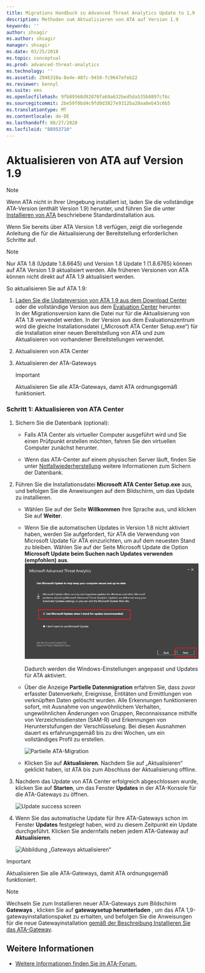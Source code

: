 ```yaml
---
title: Migrations Handbuch zu Advanced Threat Analytics Update to 1,9
description: Methoden zum Aktualisieren von ATA auf Version 1.9
keywords: ''
author: shsagir
ms.author: shsagir
manager: shsagir
ms.date: 03/25/2018
ms.topic: conceptual
ms.prod: advanced-threat-analytics
ms.technology: ''
ms.assetid: 2946310a-8e4e-48fc-9450-fc9647efeb22
ms.reviewer: bennyl
ms.suite: ems
ms.openlocfilehash: 9fb89568d92070fa69a632bed5da535b0897cf6c
ms.sourcegitcommit: 2be59f0bd4c9fd0d3827e9312ba20aa8eb43c6b5
ms.translationtype: MT
ms.contentlocale: de-DE
ms.lasthandoff: 08/27/2020
ms.locfileid: "88953710"
---
```

# <a name="updating-ata-to-version-19"></a>Aktualisieren von ATA auf Version 1.9

> [!NOTE] 
> Wenn ATA nicht in Ihrer Umgebung installiert ist, laden Sie die vollständige ATA-Version (enthält Version 1.9) herunter, und führen Sie die unter [Installieren von ATA](install-ata-step1.md) beschriebene Standardinstallation aus.

Wenn Sie bereits über ATA Version 1.8 verfügen, zeigt die vorliegende Anleitung die für die Aktualisierung der Bereitstellung erforderlichen Schritte auf.

> [!NOTE] 
>  Nur ATA 1.8 (Update 1.8.6645) und Version 1.8 Update 1 (1.8.6765) können auf ATA Version 1.9 aktualisiert werden. Alle früheren Versionen von ATA können nicht direkt auf ATA 1.9 aktualisiert werden.

So aktualisieren Sie auf ATA 1.9:

1.  [Laden Sie die Updateversion von ATA 1.9 aus dem Download Center](https://www.microsoft.com/download/details.aspx?id=56725) oder die vollständige Version aus dem [Evaluation Center](https://www.microsoft.com/evalcenter/evaluate-microsoft-advanced-threat-analytics) herunter.<br>
In der Migrationsversion kann die Datei nur für die Aktualisierung von ATA 1.8 verwendet werden. In der Version aus dem Evaluationszentrum wird die gleiche Installationsdatei („Microsoft ATA Center Setup.exe“) für die Installation einer neuen Bereitstellung von ATA und zum Aktualisieren von vorhandener Bereitstellungen verwendet.

1. Aktualisieren von ATA Center

1. Aktualisieren der ATA-Gateways

    > [!IMPORTANT]
    > Aktualisieren Sie alle ATA-Gateways, damit ATA ordnungsgemäß funktioniert.

### <a name="step-1-update-the-ata-center"></a>Schritt 1: Aktualisieren von ATA Center

1. Sichern Sie die Datenbank (optional):

   - Falls ATA Center als virtueller Computer ausgeführt wird und Sie einen Prüfpunkt erstellen möchten, fahren Sie den virtuellen Computer zunächst herunter.

   - Wenn das ATA-Center auf einem physischen Server läuft, finden Sie unter [Notfallwiederherstellung](disaster-recovery.md) weitere Informationen zum Sichern der Datenbank.

1. Führen Sie die Installationsdatei **Microsoft ATA Center Setup.exe** aus, und befolgen Sie die Anweisungen auf dem Bildschirm, um das Update zu installieren.

   - Wählen Sie auf der Seite **Willkommen** Ihre Sprache aus, und klicken Sie auf **Weiter**.

   - Wenn Sie die automatischen Updates in Version 1.8 nicht aktiviert haben, werden Sie aufgefordert, für ATA die Verwendung von Microsoft Update für ATA einzurichten, um auf dem neuesten Stand zu bleiben.  Wählen Sie auf der Seite Microsoft Update die Option **Microsoft Update beim Suchen nach Updates verwenden (empfohlen) aus**.
     ![ATA-Aktualisierung](media/ata_ms_update.png)
     
     Dadurch werden die Windows-Einstellungen angepasst und Updates für ATA aktiviert. 
    
   - Über die Anzeige **Partielle Datenmigration** erfahren Sie, dass zuvor erfasster Datenverkehr, Ereignisse, Entitäten und Ermittlungen von verknüpften Daten gelöscht wurden. Alle Erkennungen funktionieren sofort, mit Ausnahme von ungewöhnlichem Verhalten, ungewöhnlichen Änderungen von Gruppen, Reconnaissance mithilfe von Verzeichnisdiensten (SAM-R) und Erkennungen von Herunterstufungen der Verschlüsselung. Bei diesen Ausnahmen dauert es erfahrungsgemäß bis zu drei Wochen, um ein vollständiges Profil zu erstellen. 
     
     ![Partielle ATA-Migration](media/partial-migration.png)

   - Klicken Sie auf **Aktualisieren**. Nachdem Sie auf „Aktualisieren“ geklickt haben, ist ATA bis zum Abschluss der Aktualisierung offline.

1. Nachdem das Update von ATA Center erfolgreich abgeschlossen wurde, klicken Sie auf **Starten**, um das Fenster **Updates** in der ATA-Konsole für die ATA-Gateways zu öffnen.

    ![Update success screen](media/migration-center-success.png)

1. Wenn Sie das automatische Update für Ihre ATA-Gateways schon im Fenster **Updates** festgelegt haben, wird zu diesem Zeitpunkt ein Update durchgeführt. Klicken Sie andernfalls neben jedem ATA-Gateway auf **Aktualisieren**.
  
    ![Abbildung „Gateways aktualisieren“](media/migration-update-gw.png)

  
> [!IMPORTANT] 
> Aktualisieren Sie alle ATA-Gateways, damit ATA ordnungsgemäß funktioniert.
 
> [!NOTE] 
> Wechseln Sie zum Installieren neuer ATA-Gateways zum Bildschirm **Gateways** , klicken Sie auf **gatewaysetup herunterladen** , um das ATA 1,9-gatewayinstallationspaket zu erhalten, und befolgen Sie die Anweisungen für die neue Gatewayinstallation [gemäß der Beschreibung Installieren Sie das ATA-Gateway](install-ata-step4.md).


## <a name="see-also"></a>Weitere Informationen

- [Weitere Informationen finden Sie im ATA-Forum.](https://social.technet.microsoft.com/Forums/security/home?forum=mata)
